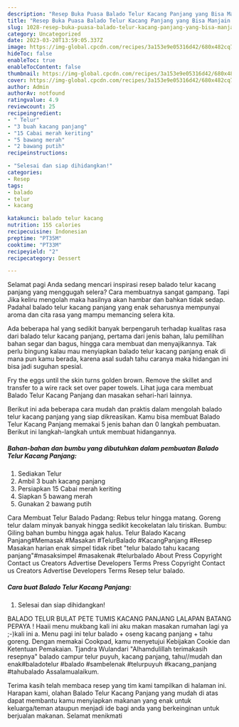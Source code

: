 ```yaml
---
description: "Resep Buka Puasa Balado Telur Kacang Panjang yang Bisa Manjain Lidah"
title: "Resep Buka Puasa Balado Telur Kacang Panjang yang Bisa Manjain Lidah"
slug: 1028-resep-buka-puasa-balado-telur-kacang-panjang-yang-bisa-manjain-lidah
category: Uncategorized
date: 2023-03-20T13:59:05.337Z
image: https://img-global.cpcdn.com/recipes/3a153e9e05316d42/680x482cq70/balado-telur-kacang-panjang-foto-resep-utama.jpg
hideToc: false
enableToc: true
enableTocContent: false
thumbnail: https://img-global.cpcdn.com/recipes/3a153e9e05316d42/680x482cq70/balado-telur-kacang-panjang-foto-resep-utama.jpg
cover: https://img-global.cpcdn.com/recipes/3a153e9e05316d42/680x482cq70/balado-telur-kacang-panjang-foto-resep-utama.jpg
author: Admin
authorAv: notfound
ratingvalue: 4.9
reviewcount: 25
recipeingredient:
- " Telur"
- "3 buah kacang panjang"
- "15 Cabai merah keriting"
- "5 bawang merah"
- "2 bawang putih"
recipeinstructions:

- "Selesai dan siap dihidangkan!"
categories:
- Resep
tags:
- balado
- telur
- kacang

katakunci: balado telur kacang 
nutrition: 155 calories
recipecuisine: Indonesian
preptime: "PT35M"
cooktime: "PT33M"
recipeyield: "2"
recipecategory: Dessert

---
```



Selamat pagi Anda sedang mencari inspirasi resep balado telur kacang panjang yang menggugah selera? Cara membuatnya sangat gampang. Tapi Jika keliru mengolah maka hasilnya akan hambar dan bahkan tidak sedap. Padahal balado telur kacang panjang yang enak seharusnya mempunyai aroma dan cita rasa yang mampu memancing selera kita.


Ada beberapa hal yang sedikit banyak berpengaruh terhadap kualitas rasa dari balado telur kacang panjang, pertama dari jenis bahan, lalu pemilihan bahan segar dan bagus, hingga cara membuat dan menyajikannya. Tak perlu bingung kalau mau menyiapkan balado telur kacang panjang enak di mana pun kamu berada, karena asal sudah tahu caranya maka hidangan ini bisa jadi suguhan spesial.

Fry the eggs until the skin turns golden brown. Remove the skillet and transfer to a wire rack set over paper towels. Lihat juga cara membuat Balado Telur Kacang Panjang dan masakan sehari-hari lainnya.


Berikut ini ada beberapa cara mudah dan praktis dalam mengolah balado telur kacang panjang yang siap dikreasikan. Kamu bisa membuat Balado Telur Kacang Panjang memakai 5 jenis bahan dan 0 langkah pembuatan. Berikut ini langkah-langkah untuk membuat hidangannya.

<!--inarticleads1-->

##### Bahan-bahan dan bumbu yang dibutuhkan dalam pembuatan Balado Telur Kacang Panjang:

1. Sediakan  Telur
1. Ambil 3 buah kacang panjang
1. Persiapkan 15 Cabai merah keriting
1. Siapkan 5 bawang merah
1. Gunakan 2 bawang putih


Cara Membuat Telur Balado Padang: Rebus telur hingga matang. Goreng telur dalam minyak banyak hingga sedikit kecokelatan lalu tiriskan. Bumbu: Giling bahan bumbu hingga agak halus. Telur Balado Kacang Panjang#Memasak #Masakan #TelurBalado #KacangPanjang #Resep Masakan harian enak simpel tidak ribet &#34;telur balado tahu kacang panjang&#34;#masaksimpel #masakenak #telurbalado About Press Copyright Contact us Creators Advertise Developers Terms Press Copyright Contact us Creators Advertise Developers Terms Resep telur balado. 

<!--inarticleads2-->

##### Cara buat Balado Telur Kacang Panjang:


1. Selesai dan siap dihidangkan!

BALADO TELUR BULAT PETE TUMIS KACANG PANJANG LALAPAN BATANG PEPAYA ! Haaii menu mukbang kali ini aku makan masakan rumahan lagi ya ;-)kali ini a. Menu pagi ini telur balado + oseng kacang panjang + tahu goreng. Dengan memakai Cookpad, kamu menyetujui Kebijakan Cookie dan Ketentuan Pemakaian. Tjandra Wulandari &#34;Alhamdulillah terimakasih resepnya&#34; balado campur telur puyuh, kacang panjang, tahu//mudah dan enak#baladotelur #balado #sambelenak #telurpuyuh #kacang_panjang #tahubalado Assalamualaikum. 

Terima kasih telah membaca resep yang tim kami tampilkan di halaman ini. Harapan kami, olahan Balado Telur Kacang Panjang yang mudah di atas dapat membantu kamu menyiapkan makanan yang enak untuk keluarga/teman ataupun menjadi ide bagi anda yang berkeinginan untuk berjualan makanan. Selamat menikmati
